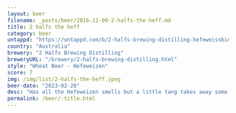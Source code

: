 ```yaml
---
layout: beer
filename: _posts/beer/2016-11-09-2-halfs-the-heff.md
title: 2 halfs the heff
category: beer
untappd: "https://untappd.com/b/2-halfs-brewing-distilling-hefeweissbier/5080589"
country: "Australia"
brewery: "2 Halfs Brewing Distilling"
breweryURL: "/brewery/2-halfs-brewing-distilling.html"
style: "Wheat Beer - Hefeweizen"
score: 7
img: /img/list/2-halfs-the-heff.jpeg
beer-date: "2023-02-28"
desc: "Has all the Hefeweizen smells but a little tang takes away some flavour. Love that it only comes in half litres. Very refreshing"
permalink: /beer/:title.html
---
```

